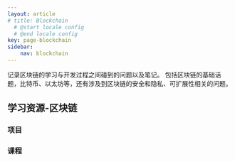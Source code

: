 ```yaml
---
layout: article
# title: Blockchain
  # @start locale config
  # @end locale config
key: page-blockchain
sidebar:
    nav: blockchain
---
```


记录区块链的学习与开发过程之间碰到的问题以及笔记。
包括区块链的基础话题，比特币、以太坊等，还有涉及到区块链的安全和隐私、可扩展性相关的问题。

## 学习资源-区块链

### 项目

### 课程

